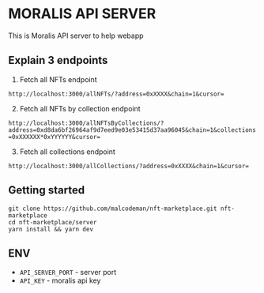# MORALIS API SERVER

This is Moralis API server to help webapp

## Explain 3 endpoints

1. Fetch all NFTs endpoint

`http://localhost:3000/allNFTs/?address=0xXXXX&chain=1&cursor= `

2. Fetch all NFTs by collection endpoint

`http://localhost:3000/allNFTsByCollections/?address=0xd8da6bf26964af9d7eed9e03e53415d37aa96045&chain=1&collections=0xXXXXXX*0xYYYYYY&cursor= `

3. Fetch all collections endpoint

`http://localhost:3000/allCollections/?address=0xXXXX&chain=1&cursor= `


## Getting started

```
git clone https://github.com/malcodeman/nft-marketplace.git nft-marketplace
cd nft-marketplace/server
yarn install && yarn dev
```

## ENV

- `API_SERVER_PORT` - server port
- `API_KEY` - moralis api key

